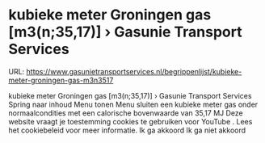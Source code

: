 # kubieke meter Groningen gas [m3(n;35,17)] › Gasunie Transport Services

URL: https://www.gasunietransportservices.nl/begrippenlijst/kubieke-meter-groningen-gas-m3n3517

kubieke meter Groningen gas [m3(n;35,17)] › Gasunie Transport Services
Spring naar inhoud
Menu tonen
Menu sluiten
een kubieke meter
gas
onder
normaalcondities
met een
calorische bovenwaarde
van 35,17 MJ
Deze website vraagt je toestemming cookies te gebruiken voor
YouTube
. Lees het
cookiebeleid
voor meer informatie.
Ik ga akkoord
Ik ga niet akkoord